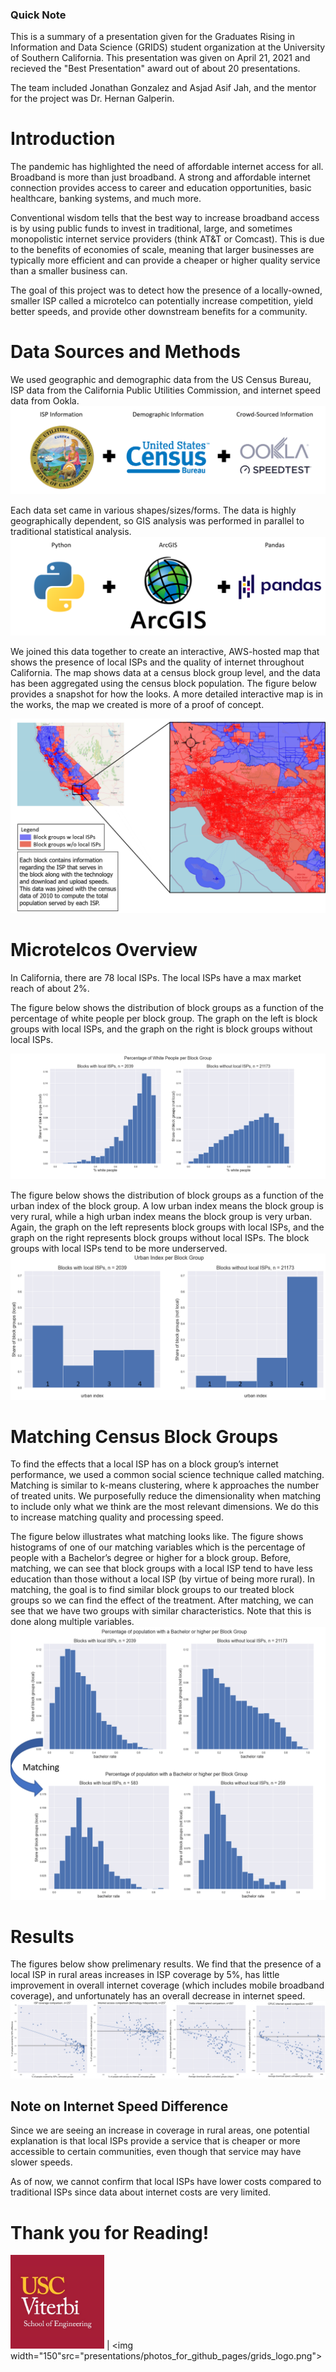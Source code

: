 ### Quick Note
This is a summary of a presentation given for the Graduates Rising in Information and Data Science (GRIDS) student organization at the University of Southern California. This presentation was given on April 21, 2021 and recieved the "Best Presentation" award out of about 20 presentations.

The team included Jonathan Gonzalez and Asjad Asif Jah, and the mentor for the project was Dr. Hernan Galperin.


# Introduction

The pandemic has highlighted the need of affordable internet access for all. Broadband is more than just broadband. A strong and affordable internet connection provides access to career and education opportunities, basic healthcare, banking systems, and much more. 

Conventional wisdom tells that the best way to increase broadband access is by using public funds to invest in traditional, large, and sometimes monopolistic internet service providers (think AT&T or Comcast). This is due to the benefits of economies of scale, meaning that larger businesses are typically more efficient and can provide a cheaper or higher quality service than a smaller business can. 

The goal of this project was to detect how the presence of a locally-owned, smaller ISP called a microtelco can potentially increase competition, yield better speeds, and provide other downstream benefits for a community.

# Data Sources and Methods

We used geographic and demographic data from the US Census Bureau, ISP data from the California Public Utilities Commission, and internet speed data from Ookla.
![img](presentations/photos_for_github_pages/fig_5.png)

Each data set came in various shapes/sizes/forms. The data is highly geographically dependent, so GIS analysis was performed in parallel to traditional statistical analysis.
![img](presentations/photos_for_github_pages/fig_6.png)

We joined this data together to create an interactive, AWS-hosted map that shows the presence of local ISPs and the quality of internet throughout California. The map shows data at a census block group level, and the data has been aggregated using the census block population. The figure below provides a snapshot for how the looks. A more detailed interactive map is in the works, the map we created is more of a proof of concept.

![img](presentations/photos_for_github_pages/fig_1.png)


# Microtelcos Overview

In California, there are 78 local ISPs. The local ISPs have a max market reach of about 2%. 

The figure below shows the distribution of block groups as a function of the percentage of white people per block group. The graph on the left is block groups with local ISPs, and the graph on the right is block groups without local ISPs. 
<p align="center">
  <img src="presentations/photos_for_github_pages/fig_2.png"/>
</p>

The figure below shows the distribution of block groups as a function of the urban index of the block group. A low urban index means the block group is very rural, while a high urban index means the block group is very urban. Again, the graph on the left represents block groups with local ISPs, and the graph on the right represents block groups without local ISPs. The block groups with local ISPs tend to be more underserved.
![img](presentations/photos_for_github_pages/fig_3.png)


# Matching Census Block Groups

To find the effects that a local ISP has on a block group’s internet performance, we used a common social science technique called matching. Matching is similar to k-means clustering, where k approaches the number of treated units. We purposefully reduce the dimensionality when matching to include only what we think are the most relevant dimensions. We do this to increase matching quality and processing speed. 

The figure below illustrates what matching looks like. The figure shows histograms of one of our matching variables which is the percentage of people with a Bachelor’s degree or higher for a block group. Before, matching, we can see that block groups with a local ISP tend to have less education than those without a local ISP (by virtue of being more rural). In matching, the goal is to find similar block groups to our treated block groups so we can find the effect of the treatment. After matching, we can see that we have two groups with similar characteristics. Note that this is done along multiple variables.
![img](presentations/photos_for_github_pages/fig_4.png)


# Results

The figures below show prelimenary results. We find that the presence of a local ISP in rural areas increases in ISP coverage by 5%, has little improvement in overall internet coverage (which includes mobile broadband coverage), and unfortunately has an overall decrease in internet speed.
![img](presentations/photos_for_github_pages/fig_7.png)

## Note on Internet Speed Difference

Since we are seeing an increase in coverage in rural areas, one potential explanation is that local ISPs provide a service that is cheaper or more accessible to certain communities, even though that service may have slower speeds.

As of now, we cannot confirm that local ISPs have lower costs compared to traditional ISPs since data about internet costs are very limited.

# Thank you for Reading!




<img width="150" src="presentations/photos_for_github_pages/usc_logo.jpg"> | <img width="150"src="presentations/photos_for_github_pages/grids_logo.png">
